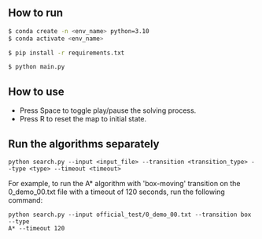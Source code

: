 ## How to run
```bash
$ conda create -n <env_name> python=3.10
$ conda activate <env_name>
```

```bash
$ pip install -r requirements.txt
```

```bash
$ python main.py
```

## How to use 
- Press Space to toggle play/pause the solving process.
- Press R to reset the map to initial state.

## Run the algorithms separately
```
python search.py --input <input_file> --transition <transition_type> --type <type> --timeout <timeout>
```

For example, to run the A* algorithm with 'box-moving' transition on the 0_demo_00.txt file with a timeout of 120 seconds, run the following command:

```
python search.py --input official_test/0_demo_00.txt --transition box --type 
A* --timeout 120
```


